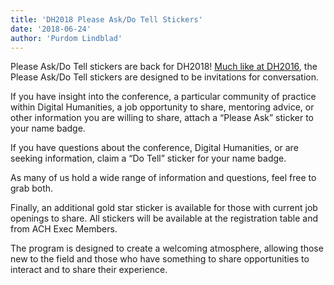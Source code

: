 ```yaml
---
title: 'DH2018 Please Ask/Do Tell Stickers'
date: '2018-06-24'
author: 'Purdom Lindblad'
---
```

Please Ask/Do Tell stickers are back for DH2018! [Much like at DH2016](/news/2016/07/please-ask-do-tell-at-dh2016/), the Please Ask/Do Tell stickers are designed to be invitations for conversation.

If you have insight into the conference, a particular community of practice within Digital Humanities, a job opportunity to share, mentoring advice, or other information you are willing to share, attach a “Please Ask” sticker to your name badge.

If you have questions about the conference, Digital Humanities, or are seeking information, claim a “Do Tell” sticker for your name badge.

As many of us hold a wide range of information and questions, feel free to grab both.

Finally, an additional gold star sticker is available for those with current job openings to share. All stickers will be available at the registration table and from ACH Exec Members.

The program is designed to create a welcoming atmosphere, allowing those new to the field and those who have something to share opportunities to interact and to share their experience.